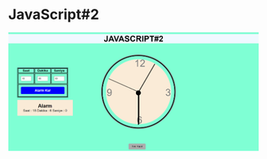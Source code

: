 # JavaScript#2



 ![alt text](https://github.com/DurumluEmrullah/JavaScript-2/blob/main/img/clock.png)
